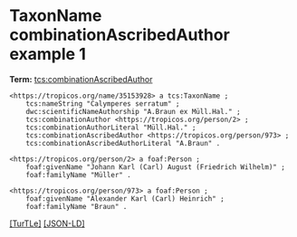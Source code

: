 # TaxonName combinationAscribedAuthor example 1


**Term:** [tcs:combinationAscribedAuthor](../terms/#tcs_combinationascribedauthor)


```turtle
<https://tropicos.org/name/35153928> a tcs:TaxonName ;
    tcs:nameString "Calymperes serratum" ;
    dwc:scientificNameAuthorship "A.Braun ex Müll.Hal." ;
    tcs:combinationAuthor <https://tropicos.org/person/2> ;
    tcs:combinationAuthorLiteral "Müll.Hal." ;
    tcs:combinationAscribedAuthor <https://tropicos.org/person/973> ;
    tcs:combinationAscribedAuthorLiteral "A.Braun" .

<https://tropicos.org/person/2> a foaf:Person ;
    foaf:givenName "Johann Karl (Carl) August (Friedrich Wilhelm)" ;
    foaf:familyName "Müller" .

<https://tropicos.org/person/973> a foaf:Person ;
    foaf:givenName "Alexander Karl (Carl) Heinrich" ;
    foaf:familyName "Braun" .
```

[&#91;TurTLe&#93;](https://github.com/tdwg/tcs2/blob/master/examples/TaxonName-combinationAscribedAuthor-example-1.ttl)&nbsp;[&#91;JSON-LD&#93;](https://github.com/tdwg/tcs2/blob/master/examples/TaxonName-combinationAscribedAuthor-example-1.jsonld)

